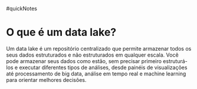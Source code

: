 #quickNotes 
# O que é um data lake?
Um data lake é um repositório centralizado que permite armazenar todos os seus dados estruturados e não estruturados em qualquer escala. Você pode armazenar seus dados como estão, sem precisar primeiro estruturá-los e executar diferentes tipos de análises, desde painéis de visualizações até processamento de big data, análise em tempo real e machine learning para orientar melhores decisões.